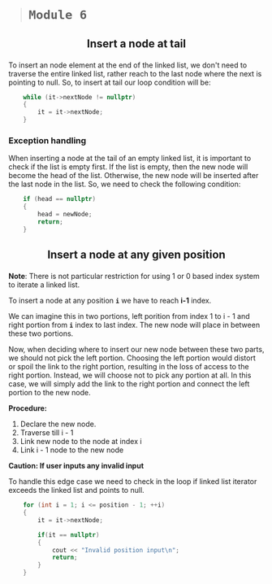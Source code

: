 > # **```Module 6```**

## <p align="center">**Insert a node at tail**</p>

To insert an node element at the end of the linked list, we don't need to traverse the entire linked list, rather reach to the last node where the next is pointing to null. So, to insert at tail our loop condition will be:

```cpp
    while (it->nextNode != nullptr)
    {
        it = it->nextNode;
    }
```

### **Exception handling**  

When inserting a node at the tail of an empty linked list, it is important to check if the list is empty first. If the list is empty, then the new node will become the head of the list. Otherwise, the new node will be inserted after the last node in the list. So, we need to check the following condition:

```cpp
    if (head == nullptr)
    {
        head = newNode;
        return;
    }
```

## <p align="center">**Insert a node at any given position**</p>

**Note**: There is not particular restriction for using 1 or 0 based index system to iterate a linked list.

To insert a node at any position **```i```** we have to reach **i-1** index.

We can imagine this in two portions, left porition from index 1 to i - 1 and right portion from **```i```** index to last index. The new node will place in between these two portions.

Now, when deciding where to insert our new node between these two parts, we should not pick the left portion. Choosing the left portion would distort or spoil the link to the right portion, resulting in the loss of access to the right portion. Instead, we will choose not to pick any portion at all. In this case, we will simply add the link to the right portion and connect the left portion to the new node.

**Procedure:**

1. Declare the new node.
2. Traverse till i - 1
3. Link new node to the node at index i
4. Link i - 1 node to the new node

**Caution: If user inputs any invalid input**

To handle this edge case we need to check in the loop if linked list iterator exceeds the linked list and points to null.

```cpp
    for (int i = 1; i <= position - 1; ++i)
    {
        it = it->nextNode;

        if(it == nullptr)
        {
            cout << "Invalid position input\n";
            return;
        }
    }
```

